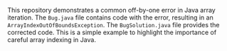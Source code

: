 This repository demonstrates a common off-by-one error in Java array iteration.  The `Bug.java` file contains code with the error, resulting in an `ArrayIndexOutOfBoundsException`. The `BugSolution.java` file provides the corrected code.  This is a simple example to highlight the importance of careful array indexing in Java.